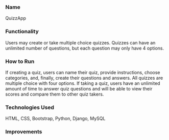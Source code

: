 ### Name
QuizzApp

### Functionality
Users may create or take multiple choice quizzes. Quizzes can have an unlimited number of questions, but each question may only have 4 options. 

### How to Run
If creating a quiz, users can name their quiz, provide instructions, choose categories, and, finally, create their questions and answers. All quizzes are multiple choice with four options. If taking a quiz, users have an unlimited amount of time to answer quiz questions and will be able to view their scores and compare them to other quiz takers.

### Technologies Used
HTML, CSS, Bootstrap, Python, Django, MySQL

### Improvements
